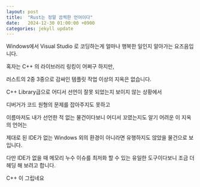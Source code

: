 ```yaml
---
layout: post
title:  "Rust는 정말 끔찍한 언어이다"
date:   2024-12-30 01:00:00 +0900
categories: jekyll update
---
```


Windows에서 Visual Studio 로 코딩하는게 얼마나 행복한 일인지 알아가는 요즈음입니다.

혹자는 C++ 의 라이브러리 링킹이 어쩌구 하지만,

러스트의 2중 3중으로 감싸인 템플릿 작업 이상의 지옥은 없습니다.

C++ Library급으로 어디서 선언이 잘못 되었는지 보이지 않는 상황에서

디버거가 코드 원형의 문제를 잡아주지도 못하고

이름마저도 내가 선언한 적 없는 물건이다보니 어디서 꼬였는지도 알기 어려운 이 지옥의 언어는

제대로 된 IDE가 없는 Windows 외의 환경이 아니라면 유행하지도 않았을 물건으로 보입니다.

다만 IDE가 없을 때 메모리 누수 이슈를 최저화 할 수 있는 유일한 도구이다보니 조금 더 헤딩 해 보려고 합니다.

C++ 이 그립네요
